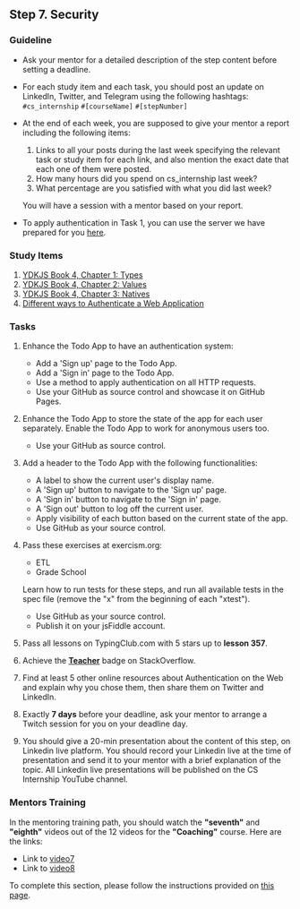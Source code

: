 ## Step 7. Security

### Guideline

- Ask your mentor for a detailed description of the step content before setting a deadline.

- For each study item and each task, you should post an update on LinkedIn, Twitter, and Telegram using the following hashtags:
`#cs_internship`
`#[courseName]`
`#[stepNumber]`

- At the end of each week, you are supposed to give your mentor a report including the following items:
  1. Links to all your posts during the last week specifying the relevant task or study item for each link, and also mention the exact date that each one of them were posted.
  2. How many hours did you spend on cs_internship last week?
  3. What percentage are you satisfied with what you did last week?
  
  You will have a session with a mentor based on your report.

<!-- TODO change the numbers -->

- To apply authentication in Task 1, you can use the server we have prepared for you [here](https://github.com/cs-internship/cs-internship-spec/blob/master/courses/web/servers/step7/server-step-7.rar).

### Study Items <!-- omit in toc -->

1. [YDKJS Book 4, Chapter 1: Types](https://github.com/getify/You-Dont-Know-JS/blob/1st-ed/types%20%26%20grammar/ch1.md)
2. [YDKJS Book 4, Chapter 2: Values](https://github.com/getify/You-Dont-Know-JS/blob/1st-ed/types%20%26%20grammar/ch2.md)
3. [YDKJS Book 4, Chapter 3: Natives](https://github.com/getify/You-Dont-Know-JS/blob/1st-ed/types%20%26%20grammar/ch3.md)
4. [Different ways to Authenticate a Web Application](https://medium.com/@vivekmadurai/different-ways-to-authenticate-a-web-application-e8f3875c254a)

### Tasks <!-- omit in toc -->

1. Enhance the Todo App to have an authentication system:

   - Add a 'Sign up' page to the Todo App.
   - Add a 'Sign in' page to the Todo App.
   - Use a method to apply authentication on all HTTP requests.
   - Use your GitHub as source control and showcase it on GitHub Pages.

2. Enhance the Todo App to store the state of the app for each user separately. Enable the Todo App to work for anonymous users too.

   - Use your GitHub as source control.

3. Add a header to the Todo App with the following functionalities:

   - A label to show the current user's display name.
   - A 'Sign up' button to navigate to the 'Sign up' page.
   - A 'Sign in' button to navigate to the 'Sign in' page.
   - A 'Sign out' button to log off the current user.
   - Apply visibility of each button based on the current state of the app.
   - Use GitHub as your source control.

4. Pass these exercises at exercism.org:

   - ETL
   - Grade School

   Learn how to run tests for these steps, and run all available tests in the spec file (remove the "x" from the beginning of each "xtest").

   - Use GitHub as your source control.
   - Publish it on your jsFiddle account.

5. Pass all lessons on TypingClub.com with 5 stars up to **lesson 357**.

6. Achieve the [**Teacher**](https://stackoverflow.com/help/badges/1/teacher) badge on StackOverflow.

7. Find at least 5 other online resources about Authentication on the Web and explain why you chose them, then share them on Twitter and LinkedIn.

8. Exactly **7 days** before your deadline, ask your mentor to arrange a Twitch session for you on your deadline day.

9. You should give a 20-min presentation about the content of this step, on Linkedin live platform. You should record your Linkedin live at the time of presentation and send it to your mentor with a brief explanation of the topic. All Linkedin live presentations will be published on the CS Internship YouTube channel.

### Mentors Training

In the mentoring training path, you should watch the **"seventh"** and **"eighth"** videos out of the 12 videos for the **"Coaching"** course. Here are the links:

- Link to [video7](https://drive.google.com/drive/folders/16fch6aIfZL1laupMDYruy3HjmxV8WA-p)
- Link to [video8](https://drive.google.com/drive/folders/1REyXmFfCWTDpCrsbNoJojHjH9ZQEXzqx)

To complete this section, please follow the instructions provided on [this page](https://github.com/cs-internship/cs-internship-spec/blob/master/courses/mentoring-workshops-instruction.md).
